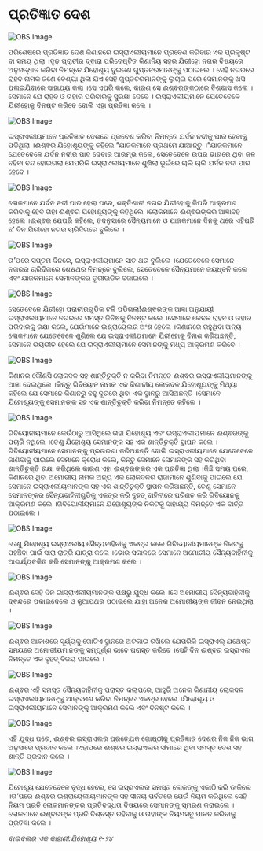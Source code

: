 # ପ୍ରତିଜ୍ଞାତ ଦେଶ

![OBS Image](https://cdn.door43.org/obs/jpg/360px/obs-en-15-01.jpg)

ପରିଶେଷରେ ପ୍ରତିଜ୍ଞାତ ଦେଶ କିଣାନରେ ଇସ୍ରାଏଲୀୟମାନେ ପ୍ରବେଶ କରିବାର ଏକ ପ୍ରକୃଷ୍ଟ ବା ସମୟ ଥିଲା ।ଦୃଢ ପ୍ରାଚୀର ଦ୍ଵାରା ପରିବେଷ୍ଟିତ କିଣାନିୟ ସହର ଯିରୀହୋ ନଗର ବିଷୟରେ ଅନୁସନ୍ଧାନ କରିବା ନିମନ୍ତେ ଯିହୋଶୂୟ ଦୁଇଜଣ ଗୁପ୍ତଚରମାନଙ୍କୁ ପଠାଇଲେ । ସେହି ନଗରରେ ରାହବ ନାମକ ଜଣେ ବେଶ୍ୟା ଥିଲା ଯିଏ ସେହି ଗୁପ୍ତଚରମାନଙ୍କୁ ଲୁଚାଇ ପରେ ସେମାନଙ୍କୁ ଖସି ପଳାଇଯିବାରେ ସାହାଯ୍ୟ କଲା ।ସେ ଏପରି କଲେ, କାରଣ ସେ ଈଶ୍ଵରଙ୍କଠାରେ ବିଶ୍ବାସ କଲେ ।ସେମାନେ ଯେ ରାହବ ଓ ତାହାର ପରିବାରକୁ ସୁରକ୍ଷା ଦେବେ । ଇସ୍ରାଏଲୀୟମାନେ ଯେତେବେଳେ ଯିରୀହୋକୁ ବିନଷ୍ଟ କରିବେ ବୋଲି ଏହା ପ୍ରତିଜ୍ଞା କଲେ । 

![OBS Image](https://cdn.door43.org/obs/jpg/360px/obs-en-15-02.jpg)

ଇସ୍ରାଏଲୀୟମାନେ ପ୍ରତିଜ୍ଞାତ ଦେଶରେ ପ୍ରବେଶ କରିବା ନିମନ୍ତେ ଯର୍ଦନ ନଦୀକୁ ପାର ହେବାକୁ ପଡିଥିଲା ।ଈଶ୍ଵର ଯିହୋଶୂୟଙ୍କୁ କହିଲେ “ଯାଜକମାନେ ପ୍ରଥମେ ଯାଆନ୍ତୁ ।“ଯାଜକମାନେ ଯେତେବେଳେ ଯର୍ଦନ ନଦୀର ପାଦ ଦେବାର ଆରମ୍ଭ କଲେ, ସେତେବେଳେ ଉପର ଭାଗରେ ଥିବା ଜଳ ବହିବା ବନ୍ଦ ହୋଇଗଲା ଯେପରିକି ଇସ୍ରାଏଲୀୟମାନେ ଶୁଖିଲା ଭୂଇଁରେ ଚାଲି ଚାଲି ଯର୍ଦନ ନଦୀ ପାର ହେବେ ।

![OBS Image](https://cdn.door43.org/obs/jpg/360px/obs-en-15-03.jpg)

ଲୋକମାନେ ଯର୍ଦନ ନଦୀ ପାର ହେଲା ପରେ, ଶକ୍ତିଶାଳୀ ନଗର ଯିରୀହୋକୁ କିପରି ଆକ୍ରମଣ କରିବାକୁ ହେବ ତାହା ଈଶ୍ଵର ଯିହୋଶୂୟଙ୍କୁ କହିଥିଲେ ।ଲୋକମାନେ ଈଶ୍ଵରଙ୍କର ଆଜ୍ଞାବହ ହେଲେ ।ଈଶ୍ଵର ଯେପରି କହିଲେ, ତଦନୁସାରେ ସୈନ୍ୟମାନେ ଓ ଯାଜକମାନେ ଦିନକୁ ଥରେ ଏହିପରି ଛ’ ଦିନ ଯିରୀହୋ ନଗର ଚାରିଦିଗରେ ବୁଲିଲେ ।

![OBS Image](https://cdn.door43.org/obs/jpg/360px/obs-en-15-04.jpg)

ତା’ପରେ ସପ୍ତମ ଦିନରେ, ଇସ୍ରାଏଲୀୟମାନେ ସାତ ଥର ବୁଲିଲେ ।ଯେତେବେଳେ ସେମାନେ ନଗରର ଚାରିଦିଗରେ ଶେଷଥର ନିମନ୍ତେ ବୁଲିଲେ, ସେତେବେଳେ ସୈନ୍ୟମାନେ ଜୟଧ୍ବନି କଲେ ଏବଂ ଯାଜକମାନେ ସେମାନଙ୍କର ତୂରୀଉଡିକ ବଜାଇଲେ ।

![OBS Image](https://cdn.door43.org/obs/jpg/360px/obs-en-15-05.jpg)

ସେତେବେଳେ ଯିରୀହୋ ପ୍ରାଚୀରଗୁଡିକ ଟଳି ପଡିଗଲା!ଈଶ୍ଵରଙ୍କ ଆଜ୍ଞା ଅନୁଯାୟୀ ଇସ୍ରାଏଲୀୟମାନେ ନଗରରେ ସମସ୍ତ ଜିନିଷକୁ ବିନଷ୍ଟ କଲେ ।ସେମାନେ କେବଳ ରାହବ ଓ ତାହାର ପରିବାରକୁ ରକ୍ଷା କଲେ, ଯେଉଁମାନେ ଇଶ୍ରାୟେଲର ଅଂଶ ହେଲେ ।କିଣାନରେ ରହୁଥିବା ଅନ୍ୟ ଲୋକମାନେ ଯେତେବେଳେ ଶୁଣିଲେ ଯେ ଇସ୍ରାଏଲୀୟମାନେ ଯିରୀହୋକୁ ବିନାଶ କରିଅଛନ୍ତି, ସେମାନେ ଭୟଭୀତ ହେଲେ ଯେ ଇସ୍ରାଏଲୀୟମାନେ ସେମାନଙ୍କୁ ମଧ୍ୟ ଆକ୍ରମଣ କରିବେ ।

![OBS Image](https://cdn.door43.org/obs/jpg/360px/obs-en-15-06.jpg)

କିଣାନର କୌଣସି ଲୋକଦଳ ସହ ଶାନ୍ତିଚୁକ୍ତି ନ କରିବା ନିମନ୍ତେ ଈଶ୍ଵର ଇସ୍ରାଏଲୀୟମାନଙ୍କୁ ଆଜ୍ଞା ଦେଇଥିଲେ ।କିନ୍ତୁ ଗିବିୟୋନ ନାମକ ଏକ କିଣାନୀୟ ଲୋକଦଳ ଯିହୋଶୂୟଙ୍କୁ ମିଥ୍ୟା କହିଲେ ଯେ ସେମାନେ କିଣାନରୁ ବହୁ ଦୂରରେ ଥିବା ଏକ ସ୍ଥାନରୁ ଆସିଅଛନ୍ତି ।ସେମାନେ ଯିହୋଶୂୟଙ୍କୁ ସେମାନଙ୍କ ସହ ଏକ ଶାନ୍ତିଚୁକ୍ତି କରିବା ନିମନ୍ତେ କହିଲେ ।

![OBS Image](https://cdn.door43.org/obs/jpg/360px/obs-en-15-07.jpg)

ଗିବିୟୋନୀୟମାନେ କେଉଁଠାରୁ ଆସିଥିଲେ ତାହା ଯିହୋଶୂୟ ଏବଂ ଇସ୍ରାଏଲୀୟମାନେ ଈଶ୍ଵରଙ୍କୁ ପଚାରି ନଥିଲେ ।ତେଣୁ ଯିହୋଶୂୟ ସେମାନଙ୍କ ସହ ଏକ ଶାନ୍ତିଚୁକ୍ତି ସ୍ଥାପନ କଲେ । ଗିବିୟୋନୀୟମାନେ ସେମାନଙ୍କୁ ପ୍ରତାରଣା କରିଅଛନ୍ତି ବୋଲି ଇସ୍ରାଏଲୀୟମାନେ ଯେତେବେଳେ ଜାଣିବାକୁ ପାଇଲେ ସେମାନେ କ୍ରୋଧ କଲେ, କିନ୍ତୁ ସେମାନେ ସେମାନଙ୍କ ସହ କରିଥିବା ଶାନ୍ତିଚୁକ୍ତି ରକ୍ଷା କରିଥିଲେ କାରଣ ଏହା ଈଶ୍ଵରଙ୍କର ଏକ ପ୍ରତିଜ୍ଞା ଥିଲା ।କିଛି ସମୟ ପରେ, କିଣାନରେ ଥିବା ଅମୋରୀୟ ନାମକ ଅନ୍ୟ ଏକ ଲୋକଦଳର ରାଜାମାନେ ଶୁଣିବାକୁ ପାଇଲେ ଯେ ସେମାନେ ଇସ୍ରାଏଲୀୟମାନଙ୍କ ସହ ଏକ ଶାନ୍ତିଚୁକ୍ତି ସ୍ଥାପନ କରିଅଛନ୍ତି, ତେଣୁ ସେମାନେ ସେମାନଙ୍କର ସୈନ୍ୟବାହିନୀଗୁଡିକୁ ଏକତ୍ର କରି ବୃହତ୍ ବାହିନୀରେ ପରିଣତ କରି ଗିବିୟୋନକୁ ଆକ୍ରମଣ କଲେ ।ଗିବିୟୋନୀୟମାନେ ଯିହୋଶୂୟଙ୍କ ନିକଟକୁ ସାହାଯ୍ୟ ନିମନ୍ତେ ଏକ ବାର୍ତ୍ତା ପଠାଇଲେ ।

![OBS Image](https://cdn.door43.org/obs/jpg/360px/obs-en-15-08.jpg)

ତେଣୁ ଯିହୋଶୂୟ ଇସ୍ରାଏଲୀୟ ସୈନ୍ୟବାହିନୀକୁ ଏକତ୍ର କଲେ ଗିବିୟୋନୀୟମାନଙ୍କ ନିକଟକୁ ପହଞ୍ଚିବା ପାଇଁ ସାରା ରାତ୍ରି ଯାତ୍ରା କଲେ ।ଭୋର ସକାଳରେ ସେମାନେ ଅମୋରୀୟ ସୈନ୍ୟବାହିନୀକୁ ଆଶ୍ଚର୍ଯ୍ୟଚକିତ କରି ସେମାନଙ୍କୁ ଆକ୍ରମଣ କଲେ ।

![OBS Image](https://cdn.door43.org/obs/jpg/360px/obs-en-15-09.jpg)

ଈଶ୍ଵର ସେହି ଦିନ ଇାସ୍ରାଏଲୀୟମାନଙ୍କ ପକ୍ଷରୁ ଯୁଦ୍ଧ କଲେ ।ସେ ଅମୋରୀୟ ସୈନ୍ୟବାହିନୀକୁ ଦ୍ଵନ୍ଦରେ ପକାଇଦେଲେ ଓ କୁଆପଥର ପଠାଇଲେ ଯାହା ଅନେକ ଅମୋରୀୟଙ୍କ ଜୀବନ ନେଇଥିଲା ।

![OBS Image](https://cdn.door43.org/obs/jpg/360px/obs-en-15-10.jpg)

ଈଶ୍ଵର ଆକାଶରେ ସୂର୍ଯ୍ୟକୁ ଗୋଟିଏ ସ୍ଥାନରେ ଅଟକାଇ ରଖିଲେ ଯେପରିକି ଇସ୍ରାଏଲ୍ ଯଥେଷ୍ଟ ସମୟରେ ଅମୋରୀୟମାନଙ୍କୁ ସମ୍ପୂର୍ଣ୍ଣ ଭାବେ ପରାସ୍ତ କରିବେ ।ସେହି ଦିନ ଈଶ୍ଵର ଇସ୍ରାଏଲ ନିମନ୍ତେ ଏକ ବୃହତ୍ ବିଜୟ ପାଇଲେ ।

![OBS Image](https://cdn.door43.org/obs/jpg/360px/obs-en-15-11.jpg)

ଈଶ୍ଵର ଏହି ସମସ୍ତ ସୈନ୍ୟବାହିନୀକୁ ପରାସ୍ତ କଲାପରେ, ଆହୁରି ଅନେକ କିଣାନୀୟ ଲୋକଦଳ ଇସ୍ରାଏଲୀୟମାନଙ୍କୁ ଆକ୍ରମଣ କରିବା ନିମନ୍ତେ ଏକତ୍ର ହେଲେ ।ଯିହୋଶୂୟ ଓ ଇସ୍ରାଏଲୀୟମାନେ ସେମାନଙ୍କୁ ଆକ୍ରମଣ କଲେ ଏବଂ ବିନଷ୍ଟ କଲେ ।

![OBS Image](https://cdn.door43.org/obs/jpg/360px/obs-en-15-12.jpg)

ଏହି ଯୁଦ୍ଧ ପରେ, ଈଶ୍ଵର ଇସ୍ରାଏଲର ପ୍ରତ୍ୟେକ ଗୋଷ୍ଠୀକୁ ପ୍ରତିଜ୍ଞାତ ଦେଶର ନିଜ ନିଜ ଭାଗ ଅନୁସାରେ ପ୍ରଦାନ କଲେ ।ଏହାପରେ ଈଶ୍ଵର ଇସ୍ରାଏଲର ସୀମାରେ ଥିବା ସମସ୍ତ ଦେଶ ସହ ଶାନ୍ତି ପ୍ରଦାନ କଲେ ।

![OBS Image](https://cdn.door43.org/obs/jpg/360px/obs-en-15-13.jpg)

ଯିହୋଶୂୟ ଯେତେବେଳେ ବୃଦ୍ଧ ହେଲେ, ସେ ଇସ୍ରାଏଲର ସମସ୍ତ ଲୋକଙ୍କୁ ଏକାଠି କରି ଡାକିଲେ ।ତା’ପରେ ଈଶ୍ଵର ଇଶ୍ରାୟେଲୀୟମାନଙ୍କ ସହ ସୀନୟ ପର୍ବତରେ ଯେଉଁ ନିୟମ କରିଥିଲେ ସେହି ନିୟମ ପ୍ରତି ଲୋକମାନଙ୍କର ପ୍ରତିବଦ୍ଧତା ବିଷୟରେ ସେମାନଙ୍କୁ ସ୍ମରଣ କରାଇଲେ ।ଲୋକମାନେ ଈଶ୍ଵରଙ୍କ ପ୍ରତି ବିଶ୍ବସ୍ତ ରହିବାକୁ ଓ ତାହାଙ୍କ ନିୟମସବୁ ପାଳନ କରିବାକୁ ପ୍ରତିଜ୍ଞା କଲେ । 

_ବାଇବଲର ଏକ କାହାଣୀ:ଯିହୋଶୂୟ ୧-୨୪_